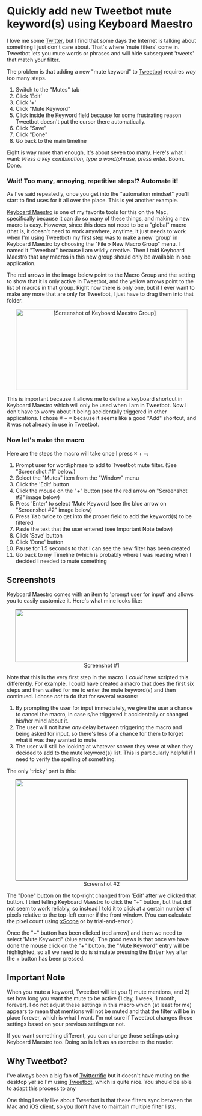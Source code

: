 Quickly add new Tweetbot mute keyword(s) using Keyboard Maestro
====================

I love me some [Twitter], but I find that some days the Internet is talking about something I just don't care about. That's where 'mute filters' come in. Tweetbot lets you mute words or phrases and will hide subsequent 'tweets' that match your filter.

The problem is that adding a new "mute keyword" to [Tweetbot] requires *way* too many steps.

1. Switch to the "Mutes" tab
2. Click 'Edit'
3. Click '+'
4. Click "Mute Keyword"
5. Click inside the Keyword field because for some frustrating reason Tweetbot doesn't put the cursor there automatically. 
6. Click "Save"
7. Click "Done"
8. Go back to the main timeline

Eight is way more than enough, it's about seven too many. Here's what I want: *Press a key combination, type a word/phrase, press enter.* Boom. Done.

### Wait! Too many, annoying, repetitive steps!? Automate it!

As I've said repeatedly, once you get into the "automation mindset" you'll start to find uses for it all over the place. This is yet another example.

[Keyboard Maestro] is one of my favorite tools for this on the Mac, specifically because it can do so many of these things, and making a new macro is easy. However, since this does not need to be a "global" macro (that is, it doesn't need to work anywhere, anytime, it just needs to work when I'm using Tweetbot) my first step was to make a new 'group' in Keyboard Maestro by choosing the "File » New Macro Group" menu. I named it "Tweetbot" because I am wildly creative. Then I told Keyboard Maestro that any macros in this new group should only be available in one application.

The red arrows in the image below point to the Macro Group and the setting to show that it is only active in Tweetbot, and the yellow arrows point to the list of macros in that group. Right now there is only one, but if I ever want to make any more that are only for Tweetbot, I just have to drag them into that folder.

<p style="text-align:center"><img src="http://www.blogcdn.com//media/2013/08/keyboard-maestro-editor-tweetbot-1375343044.jpg" border="0" width="456" height="216" alt="[Screenshot of Keyboard Maestro Group]" /></p>

This is important because it allows me to define a keyboard shortcut in Keyboard Maestro which will only be used when I am in Tweetbot. Now I don't have to worry about it being accidentally triggered in other applications. I chose <kbd>⌘</kbd> + <kbd>=</kbd> because it seems like a good "Add" shortcut, and it was not already in use in Tweetbot.

### Now let's make the macro ###

Here are the steps the macro will take once I press <kbd>⌘</kbd> + <kbd>=</kbd>: 

1. Prompt user for word/phrase to add to Tweetbot mute filter. (See "Screenshot #1" below.)
2. Select the "Mutes" item from the "Window" menu
3. Click the 'Edit' button
4. Click the mouse on the "+" button (see the red arrow on "Screenshot #2" image below)
5. Press 'Enter' to select 'Mute Keyword (see the blue arrow on "Screenshot #2" image below)
6. Press <kbd>Tab</kbd>  twice to get into the proper field to add the keyword(s) to be filtered
7. Paste the text that the user entered (see Important Note below)
8. Click 'Save' button
9. Click 'Done' button
10. Pause for 1.5 seconds to that I can see the new filter has been created
11. Go back to my Timeline (which is probably where I was reading when I decided I needed to mute something

## Screenshots ##

Keyboard Maestro comes with an item to 'prompt user for input' and allows you to easily customize it. Here's what mine looks like:

<p style="text-align:center"><img src="http://www.blogcdn.com//media/2013/08/keyboard-maestro-user-input-for-tweetbot.jpg" border="1" width="456" height="139" alt="" /><br/>Screenshot #1</p>

Note that this is the very first step in the macro. I *could* have scripted this differently. For example, I could have created a macro that does the first six steps and then waited for me to enter the mute keyword(s) and then continued. I chose *not* to do that for several reasons:

1. By prompting the user for input immediately, we give the user a chance to cancel the macro, in case s/he triggered it accidentally or changed his/her mind about it.
2. The user will not have *any* delay between triggering the macro and being asked for input, so there's less of a chance for them to forget what it was they wanted to mute.
3. The user will still be looking at whatever screen they were at when they decided to add to the mute keyword(s) list.  This is particularly helpful if I need to verify the spelling of something.

The only 'tricky' part is this:

<p style="text-align:center"><img src="http://www.blogcdn.com//media/2013/08/tweetbot-mute-filters.jpg" border="1" width="456" height="267" alt="" /><br/>Screenshot #2</p>

The "Done" button on the top-right changed from 'Edit' after we clicked that button. I tried telling Keyboard Maestro to click the "+" button, but that did not seem to work reliably, so instead I told it to click at a certain number of pixels relative to the top-left corner if the front window. (You can calculate the pixel count using [xScope] or by trial-and-error.)

Once the "+" button has been clicked (red arrow) and then we need to select 'Mute Keyword" (blue arrow). The good news is that once we have done the mouse click on the "+" button, the  "Mute Keyword" entry will be highlighted, so all we need to do is simulate pressing the <kbd>Enter</kbd> key after the + button has been pressed.

## Important Note ##

When you mute a keyword, Tweetbot will let you 1) mute mentions, and 2) set how long you want the mute to be active (1 day, 1 week, 1 month, forever). I do not adjust these settings in this macro which (at least for me) appears to mean that mentions will not be muted and that the filter will be in place forever, which is what I want. I'm not sure if Tweetbot changes those settings based on your previous settings or not.

If you want something different, you can change those settings using Keyboard Maestro too. Doing so is left as an exercise to the reader.

## Why Tweetbot? ##

I've always been a big fan of [Twitterrific](http://iconfactory.com/software/twitterrific) but it doesn't have muting on the desktop *yet* so I'm using [Tweetbot], which is quite nice. You should be able to adapt this process to any 

One thing I really like about Tweetbot is that these filters sync between the Mac and iOS client, so you don't have to maintain multiple filter lists.


[Keyboard Maestro]: http://www.keyboardmaestro.com/main/

[Tweetbot]: http://tapbots.com/software/tweetbot/

[Twitter]: http://twitter.com/tjluoma

[xScope]: http://xscopeapp.com

